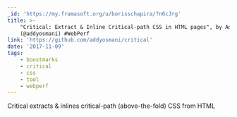 ```yaml
---
_id: 'https://my.framasoft.org/u/borisschapira/?n6cJrg'
title: >-
    "Critical: Extract & Inline Critical-path CSS in HTML pages", by Addy Osmani
    (@addyosmani) #WebPerf
link: 'https://github.com/addyosmani/critical'
date: '2017-11-09'
tags:
    - boostmarks
    - critical
    - css
    - tool
    - webperf
---
```


<div class="markdown"><p>Critical extracts &amp; inlines critical-path (above-the-fold) CSS from HTML
</p></div>
